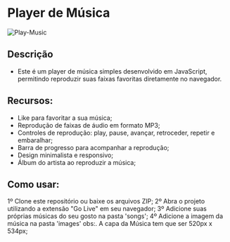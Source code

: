 # Player de Música

![Play-Music](/Player%20de%20Música.jpeg)

## Descrição 

- Este é um player de música simples desenvolvido em JavaScript, permitindo reproduzir suas faixas favoritas diretamente no navegador.

## Recursos:

- Like para favoritar a sua música;
- Reprodução de faixas de áudio em formato MP3;
- Controles de reprodução: play, pause, avançar, retroceder, repetir e embaralhar;
- Barra de progresso para acompanhar a reprodução;
- Design minimalista e responsivo;
- Álbum do artista ao reproduzir a música;

## Como usar:

 1º Clone este repositório ou baixe os arquivos ZIP;
 2º Abra o projeto utilizando a extensão "Go Live" em seu navegador;
 3º Adicione suas próprias músicas do seu gosto na pasta 'songs';
 4º Adicione a imagem da música na pasta 'images' obs:. A capa da Música tem que ser 520px x 534px;
